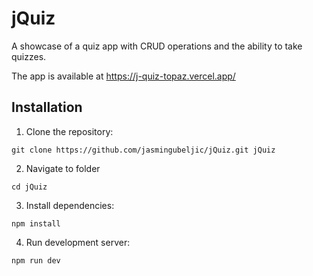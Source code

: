 # jQuiz

A showcase of a quiz app with CRUD operations and the ability to take quizzes.

The app is available at https://j-quiz-topaz.vercel.app/

## Installation

1. Clone the repository:

```terminal
git clone https://github.com/jasmingubeljic/jQuiz.git jQuiz
```

2. Navigate to folder

```terminal
cd jQuiz
```

3. Install dependencies:

```terminal
npm install
```

4. Run development server:

```terminal
npm run dev
```
